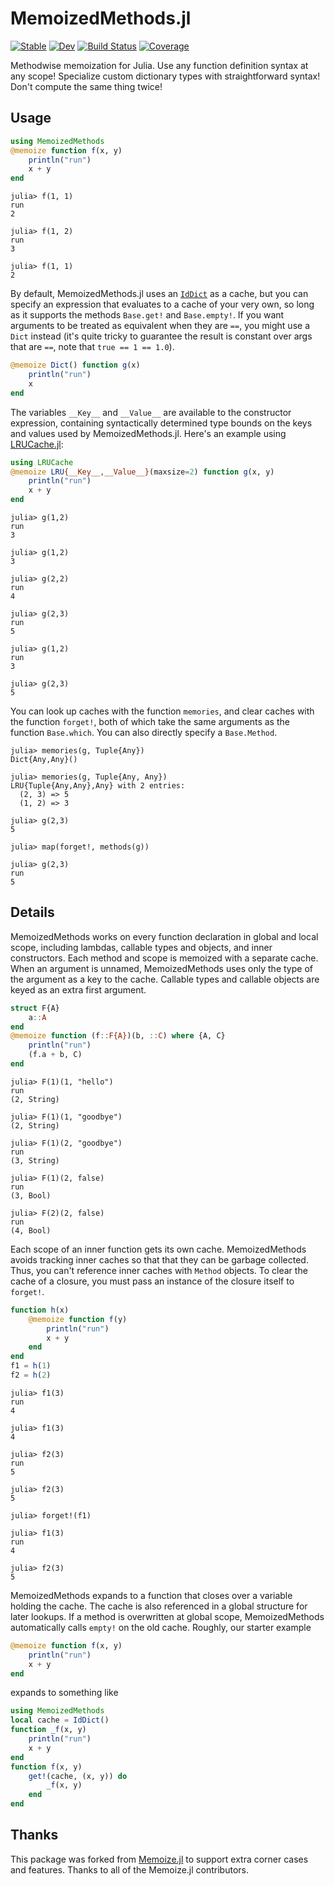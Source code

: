 # MemoizedMethods.jl

[![Stable](https://img.shields.io/badge/docs-stable-blue.svg)](https://peterahrens.github.io/MemoizedMethods.jl/stable)
[![Dev](https://img.shields.io/badge/docs-dev-blue.svg)](https://peterahrens.github.io/MemoizedMethods.jl/dev)
[![Build Status](https://github.com/peterahrens/MemoizedMethods.jl/workflows/CI/badge.svg)](https://github.com/peterahrens/MemoizedMethods.jl/actions)
[![Coverage](https://codecov.io/gh/peterahrens/MemoizedMethods.jl/branch/master/graph/badge.svg)](https://codecov.io/gh/peterahrens/MemoizedMethods.jl)

Methodwise memoization for Julia. Use any function definition syntax at any scope! Specialize custom dictionary types with straightforward syntax! Don't compute the same thing twice!

## Usage

```julia
using MemoizedMethods
@memoize function f(x, y)
	println("run")
	x + y
end
```

```julia-repl
julia> f(1, 1)
run
2

julia> f(1, 2)
run
3

julia> f(1, 1)
2
```

By default, MemoizedMethods.jl uses an [`IdDict`](https://docs.julialang.org/en/v1/base/collections/#Base.IdDict) as a cache, but you can specify an expression that evaluates to a cache of your very own, so long as it supports the methods `Base.get!` and `Base.empty!`. If you want arguments to be treated as equivalent when they are `==`, you might use a `Dict` instead (it's quite tricky to guarantee the result is constant over args that are `==`, note that `true == 1 == 1.0`).

```julia
@memoize Dict() function g(x)
	println("run")
	x
end
```

The variables `__Key__` and `__Value__` are available to the constructor expression, containing syntactically determined type bounds on the keys and values used by MemoizedMethods.jl. Here's an example using [LRUCache.jl](https://github.com/JuliaCollections/LRUCache.jl):

```julia
using LRUCache
@memoize LRU{__Key__,__Value__}(maxsize=2) function g(x, y)
    println("run")
    x + y
end
```

```julia-repl
julia> g(1,2)
run
3

julia> g(1,2)
3

julia> g(2,2)
run
4

julia> g(2,3)
run
5

julia> g(1,2)
run
3

julia> g(2,3)
5
```

You can look up caches with the function `memories`, and clear caches with the function `forget!`, both of which take the same arguments as the
function `Base.which`. You can also directly specify a `Base.Method`.

```julia-repl
julia> memories(g, Tuple{Any})
Dict{Any,Any}()

julia> memories(g, Tuple{Any, Any})
LRU{Tuple{Any,Any},Any} with 2 entries:
  (2, 3) => 5
  (1, 2) => 3

julia> g(2,3)
5

julia> map(forget!, methods(g))

julia> g(2,3)
run
5
```

## Details

MemoizedMethods works on every function declaration in global and local scope, including lambdas, callable types and objects, and inner constructors. Each method and scope is memoized with a separate cache. When an argument is unnamed, MemoizedMethods uses only the type of the argument as a key to the cache. Callable types and callable objects are keyed as an extra first argument.

```julia
struct F{A}
	a::A
end
@memoize function (f::F{A})(b, ::C) where {A, C}
	println("run")
	(f.a + b, C)
end
```

```julia-repl
julia> F(1)(1, "hello")
run
(2, String)

julia> F(1)(1, "goodbye")
(2, String)

julia> F(1)(2, "goodbye")
run
(3, String)

julia> F(1)(2, false)
run
(3, Bool)

julia> F(2)(2, false)
run
(4, Bool)
```

Each scope of an inner function gets its own cache. MemoizedMethods avoids tracking inner caches so that that they can be garbage collected. Thus, you can't reference inner caches with `Method` objects. To clear the cache of a closure, you must pass an instance of the closure itself to `forget!`.

```julia
function h(x)
	@memoize function f(y)
		println("run")
		x + y
	end
end
f1 = h(1)
f2 = h(2)
```

```julia-repl
julia> f1(3)
run
4

julia> f1(3)
4

julia> f2(3)
run
5

julia> f2(3)
5

julia> forget!(f1)

julia> f1(3)
run
4

julia> f2(3)
5
```

MemoizedMethods expands to a function that closes over a variable holding the cache. The cache is also referenced in a global structure for later lookups. If a method is overwritten at global scope, MemoizedMethods automatically calls `empty!` on the old cache. Roughly, our starter example

```julia
@memoize function f(x, y)
	println("run")
	x + y
end
```
expands to something like
```julia
using MemoizedMethods
local cache = IdDict()
function _f(x, y)
	println("run")
	x + y
end
function f(x, y)
	get!(cache, (x, y)) do
		_f(x, y)
	end
end
```

## Thanks

This package was forked from [Memoize.jl](https://github.com/JuliaCollections/Memoize.jl) to support extra corner cases and features. Thanks to all of the Memoize.jl contributors.